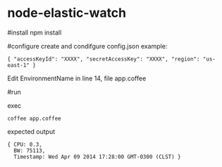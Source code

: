 node-elastic-watch
==================

#install
npm install

#configure
create and condifgure config.json
example:
```
{ "accessKeyId": "XXXX", "secretAccessKey": "XXXX", "region": "us-east-1" }
```
Edit EnvironmentName in line 14, file app.coffee


#run

exec
```
coffee app.coffee
```

expected output
```
{ CPU: 0.3,
  BW: 75113,
  Timestamp: Wed Apr 09 2014 17:28:00 GMT-0300 (CLST) }
```
